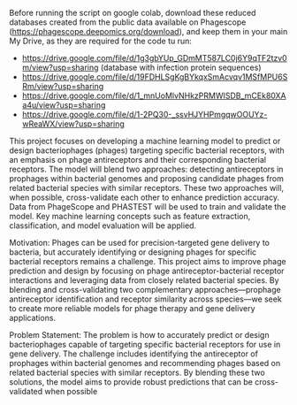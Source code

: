 Before running the script on google colab, download these reduced databases created from the public data available on Phagescope (https://phagescope.deepomics.org/download), and keep them in your main My Drive, as they are required for the code tu run:
- https://drive.google.com/file/d/1g3gbYUp_GDmMT587LC0j6Y9qTF2tzv0m/view?usp=sharing (database with infection protein sequences)
- https://drive.google.com/file/d/19FDHLSgKgBYkqxSmAcvqv1MSfMPU6SRm/view?usp=sharing
- https://drive.google.com/file/d/1_mnUoMlvNHkzPRMWISDB_mCEk80XAa4u/view?usp=sharing
- https://drive.google.com/file/d/1-2PQ30-_ssvHJYHPmgqwOOUYz-wReaWX/view?usp=sharing


This project focuses on developing a machine learning model to predict or design bacteriophages (phages) targeting specific bacterial receptors, with an emphasis on phage antireceptors and their corresponding bacterial receptors. The model will blend two approaches: detecting antireceptors in prophages within bacterial genomes and proposing candidate phages from related bacterial species with similar receptors. These two approaches will, when possible, cross-validate each other to enhance prediction accuracy. Data from PhageScope and PHASTEST will be used to train and validate the model. Key machine learning concepts such as feature extraction, classification, and model evaluation will be applied.

Motivation: Phages can be used for precision-targeted gene delivery to bacteria, but accurately identifying or designing phages for specific bacterial receptors remains a challenge. This project aims to improve phage prediction and design by focusing on phage antireceptor-bacterial receptor interactions and leveraging data from closely related bacterial species. By blending and cross-validating two complementary approaches—prophage antireceptor identification and receptor similarity across species—we seek to create more reliable models for phage therapy and gene delivery applications.

Problem Statement: The problem is how to accurately predict or design bacteriophages capable of targeting specific bacterial receptors for use in gene delivery. The challenge includes identifying the antireceptor of prophages within bacterial genomes and recommending phages based on related bacterial species with similar receptors. By blending these two solutions, the model aims to provide robust predictions that can be cross-validated when possible
